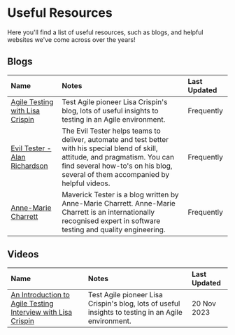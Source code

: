 # Useful Resources

Here you'll find a list of useful resources, such as blogs, and helpful websites we've come across over the years!

## Blogs

| Name | Notes | Last Updated |
| :------ | :-------------- | :--- |
|[Agile Testing with Lisa Crispin](https://lisacrispin.com/agile-testing-blog/) | Test Agile pioneer Lisa Crispin's blog, lots of useful insights to testing in an Agile environment. | Frequently |
|[Evil Tester - Alan Richardson](https://www.eviltester.com/blog/) | The Evil Tester helps teams to deliver, automate and test better with his special blend of skill, attitude, and pragmatism. You can find several how-to's on his blog, several of them accompanied by helpful videos. | Frequently |
|[Anne-Marie Charrett](https://www.annemariecharrett.com/) | Maverick Tester is a blog written by Anne-Marie Charrett. Anne-Marie Charrett is an internationally recognised expert in software testing and quality engineering. | Frequently |

## Videos

| Name | Notes | Last Updated |
| :------ | :-------------- | :-- |
|[An Introduction to Agile Testing Interview with Lisa Crispin](https://youtu.be/Nh16rJPh-us?si=delxG5g8qj6o2a9D) | Test Agile pioneer Lisa Crispin's blog, lots of useful insights to testing in an Agile environment. | 20 Nov 2023 |
